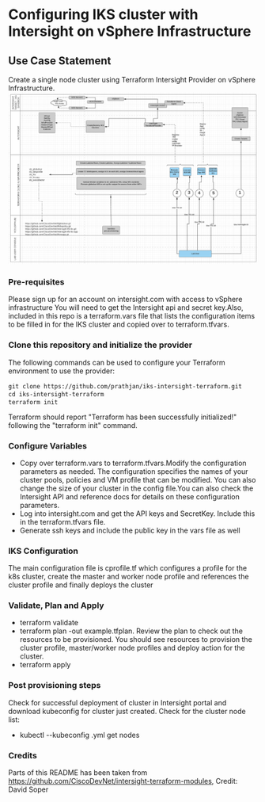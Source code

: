 # Configuring IKS cluster with Intersight on vSphere Infrastructure 

## Use Case Statement
Create a single node cluster using Terraform Intersight Provider on vSphere Infrastructure.
![alt text](https://github.com/prathjan/images/blob/main/uciks.png?raw=true)


### Pre-requisites
Please sign up for an account on intersight.com with access to vSphere infrastructure
You will need to get the Intersight api and secret key.Also, included in this repo is a terraform.vars file that lists 
the configuration items to be filled in for the IKS cluster and copied over to terraform.tfvars.

### Clone this repository and initialize the provider

The following commands can be used to configure your Terraform environment to use the provider:

```
git clone https://github.com/prathjan/iks-intersight-terraform.git
cd iks-intersight-terraform
terraform init
```

Terraform should report "Terraform has been successfully initialized!" following the "terraform init" command.

### Configure Variables

* Copy over terraform.vars to terraform.tfvars.Modify the configuration parameters as needed. The configuration specifies the names of your cluster pools, policies and VM profile that can be modified. You can also change the size of your cluster in the config file.You can also check the Intersight API and reference docs for details on these configuration parameters.
* Log into intersight.com and get the API keys and SecretKey. Include this in the terraform.tfvars file.
* Generate ssh keys and include the public key in the vars file as well

### IKS Configuration
The main configuration file is cprofile.tf which configures a profile for the k8s cluster, create the master and worker node profile and references the cluster profile and finally deploys the cluster

### Validate, Plan and Apply

* terraform validate 
* terraform plan -out example.tfplan. Review the plan to check out the resources to  be provisioned. You should see resources to provision the cluster profile, master/worker node profiles and deploy action for the cluster.
* terraform apply

### Post provisioning steps

Check for successful deployment of cluster in Intersight portal and download kubeconfig for cluster just created.
Check for the cluster node list:
* kubectl --kubeconfig <kubeconfig>.yml get nodes

### Credits
Parts of this README has been taken from https://github.com/CiscoDevNet/intersight-terraform-modules, Credit: David Soper
